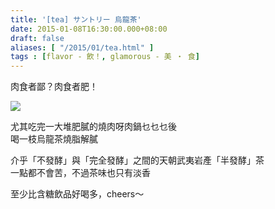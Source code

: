 ```yaml
---
title: '[tea] サントリー 烏龍茶'
date: 2015-01-08T16:30:00.000+08:00
draft: false
aliases: [ "/2015/01/tea.html" ]
tags : [flavor - 飲！, glamorous - 美 ‧ 食]
---
```


肉食者鄙？肉食者肥！  

[![](https://farm8.staticflickr.com/7490/15968563320_f792a2d337_z.jpg)](https://farm8.staticflickr.com/7490/15968563320_f792a2d337_z.jpg)

尤其吃完一大堆肥膩的燒肉呀肉鍋乜乜乜後  
喝一枝烏龍茶燒脂解膩  
  
介乎「不發酵」與「完全發酵」之間的天朝武夷岩產「半發酵」茶  
一點都不會苦，不過茶味也只有淡香  
  
至少比含糖飲品好喝多，cheers～